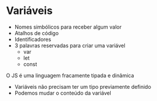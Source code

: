 # Variáveis

- Nomes simbólicos para receber algum valor
- Atalhos de código
- Identificadores
- 3 palavras reservadas para criar uma variável
  - var
  - let
  - const

O JS é uma linguagem fracamente tipada e dinâmica

- Variáveis não precisam ter um tipo previamente definido
- Podemos mudar o conteúdo da variável
